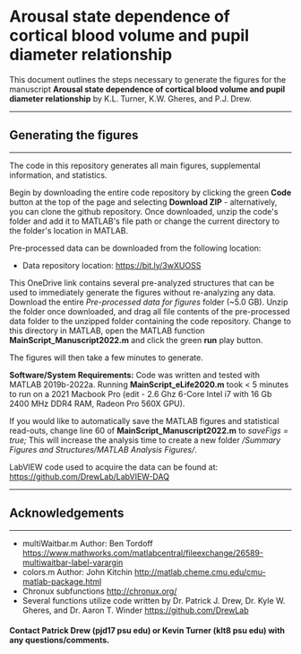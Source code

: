# Arousal state dependence of cortical blood volume and pupil diameter relationship

This document outlines the steps necessary to generate the figures for the manuscript **Arousal state dependence of cortical blood volume and pupil diameter relationship** by K.L. Turner, K.W. Gheres, and P.J. Drew.

---
## Generating the figures
---
The code in this repository generates all main figures, supplemental information, and statistics.

Begin by downloading the entire code repository by clicking the green **Code** button at the top of the page and selecting **Download ZIP** - alternatively, you can clone the github repository. Once downloaded, unzip the code's folder and add it to MATLAB's file path or change the current directory to the folder's location in MATLAB.  

Pre-processed data can be downloaded from the following location:
* Data repository location: https://bit.ly/3wXUOSS

This OneDrive link contains several pre-analyzed structures that can be used to immediately generate the figures without re-analyzing any data. Download the entire *Pre-processed data for figures* folder (~5.0 GB). Unzip the folder once downloaded, and drag all file contents of the pre-processed data folder to the unzipped folder containing the code repository. Change to this directory in MATLAB, open the MATLAB function **MainScript_Manuscript2022.m** and click the green **run** play button.

The figures will then take a few minutes to generate.

**Software/System Requirements:** Code was written and tested with MATLAB 2019b-2022a. Running **MainScript_eLife2020.m** took < 5 minutes to run on a 2021 Macbook Pro (edit - 2.6 Ghz 6-Core Intel i7 with 16 Gb 2400 MHz DDR4 RAM, Radeon Pro 560X GPU).

If you would like to automatically save the MATLAB figures and statistical read-outs, change line 60 of **MainScript_Manuscript2022.m** to *saveFigs = true;* This will increase the analysis time to create a new folder */Summary Figures and Structures/MATLAB Analysis Figures/*.

LabVIEW code used to acquire the data can be found at: https://github.com/DrewLab/LabVIEW-DAQ

---
## Acknowledgements
---
* multiWaitbar.m Author: Ben Tordoff https://www.mathworks.com/matlabcentral/fileexchange/26589-multiwaitbar-label-varargin
* colors.m Author: John Kitchin http://matlab.cheme.cmu.edu/cmu-matlab-package.html
* Chronux subfunctions http://chronux.org/
* Several functions utilize code written by Dr. Patrick J. Drew, Dr. Kyle W. Gheres, and Dr. Aaron T. Winder https://github.com/DrewLab

#### Contact Patrick Drew (pjd17 psu edu) or Kevin Turner (klt8 psu edu) with any questions/comments.

